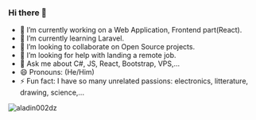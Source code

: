### Hi there 👋

- 🔭 I’m currently working on a Web Application, Frontend part(React). 
- 🌱 I’m currently learning Laravel.
- 👯 I’m looking to collaborate on Open Source projects.
- 🤔 I’m looking for help with landing a remote job.
- 💬 Ask me about C#, JS, React, Bootstrap, VPS,...
- 😄 Pronouns: (He/Him)
- ⚡ Fun fact: I have so many unrelated passions: electronics, litterature, drawing, science,...
 <img src="https://komarev.com/ghpvc/?username=aladin002dz&label=Views&color=blue&style=plastic" alt="aladin002dz" /> 

